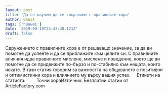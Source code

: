 ```yaml
---
layout: post
title: 'Да се научим да се свързваме с правилните хора'
author: Ghost
tags: ['huawei']
date: '2019-09-19T23:47:38.121Z'
draft: false
---
```


Сдружението с правилните хора е от решаващо значение, за да ви помогне да успеете и да се приближите към целите си. С правилните влияния идва правилното мислене, мислене и поведение, което ще ви помогне да се придвижите по-бързо и по-стабилно към нещата, които искате. В тази статия говорим за важността на общуването с позитивни и оптимистични хора и влиянието му върху вашия успех.     Етикети на статията:         Точни хораИзточник: Безплатни статии от ArticleFactory.com
